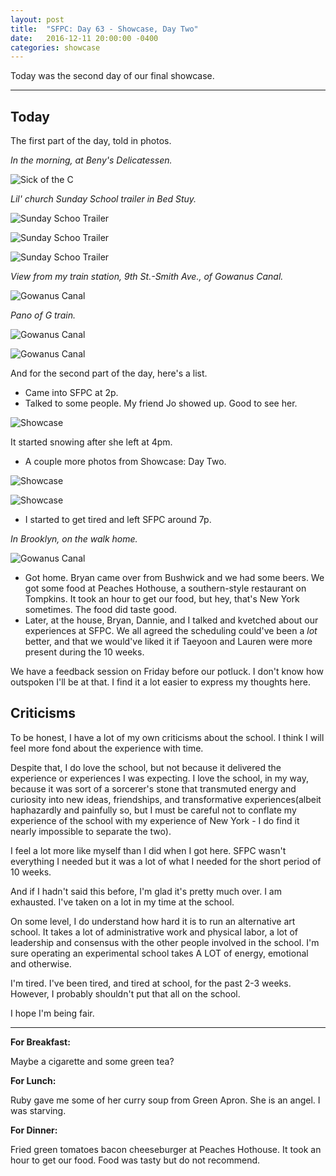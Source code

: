 ```yaml
---
layout: post
title:  "SFPC: Day 63 - Showcase, Day Two"
date:   2016-12-11 20:00:00 -0400
categories: showcase
---
```


Today was the second day of our final showcase.

-----

<h2>Today</h2>

The first part of the day, told in photos.

*In the morning, at Beny's Delicatessen.*

![Sick of the C](/assets/sfpc-images/IMG_6869.JPG)

*Lil' church Sunday School trailer in Bed Stuy.*

![Sunday Schoo Trailer](/assets/sfpc-images/IMG_6873.JPG)

![Sunday Schoo Trailer](/assets/sfpc-images/IMG_6875.JPG)

![Sunday Schoo Trailer](/assets/sfpc-images/IMG_6878.JPG)

*View from my train station, 9th St.-Smith Ave., of Gowanus Canal.*

![Gowanus Canal](/assets/sfpc-images/IMG_6882.JPG)

*Pano of G train.*

![Gowanus Canal](/assets/sfpc-images/IMG_6889.JPG)

![Gowanus Canal](/assets/sfpc-images/IMG_6888.JPG)

And for the second part of the day, here's a list.

- Came into SFPC at 2p.
- Talked to some people. My friend Jo showed up. Good to see her.

![Showcase](/assets/sfpc-images/AlexJoDeepDream.png)

It started snowing after she left at 4pm.

- A couple more photos from Showcase: Day Two.

![Showcase](/assets/sfpc-images/IMG_6892.JPG)

![Showcase](/assets/sfpc-images/IMG_6894.JPG)

- I started to get tired and left SFPC around 7p.

*In Brooklyn, on the walk home.*

![Gowanus Canal](/assets/sfpc-images/IMG_6896.JPG)

- Got home. Bryan came over from Bushwick and we had some beers. We got some food at Peaches Hothouse, a southern-style restaurant on Tompkins. It took an hour to get our food, but hey, that's New York sometimes. The food did taste good.
- Later, at the house, Bryan, Dannie, and I talked and kvetched about our experiences at SFPC. We all agreed the scheduling could've been a *lot* better, and that we would've liked it if Taeyoon and Lauren were more present during the 10 weeks.

We have a feedback session on Friday before our potluck. I don't know how outspoken I'll be at that. I find it a lot easier to express my thoughts here.

<h2>Criticisms</h2>

To be honest, I have a lot of my own criticisms about the school. I think I will feel more fond about the experience with time.

Despite that, I do love the school, but not because it delivered the experience or experiences I was expecting. I love the school, in my way, because it was sort of a sorcerer's stone that transmuted energy and curiosity into new ideas, friendships, and transformative experiences(albeit haphazardly and painfully so, but I must be careful not to conflate my experience of the school with my experience of New York - I do find it nearly impossible to separate the two).

I feel a lot more like myself than I did when I got here. SFPC wasn't everything I needed but it was a lot of what I needed for the short period of 10 weeks.

And if I hadn't said this before, I'm glad it's pretty much over. I am exhausted. I've taken on a lot in my time at the school.

On some level, I do understand how hard it is to run an alternative art school. It takes a lot of administrative work and physical labor, a lot of leadership and consensus with the other people involved in the school. I'm sure operating an experimental school takes A LOT of energy, emotional and otherwise.

I'm tired. I've been tired, and tired at school, for the past 2-3 weeks. However, I probably shouldn't put that all on the school.

I hope I'm being fair.

-----

**For Breakfast:**

Maybe a cigarette and some green tea?

**For Lunch:**

Ruby gave me some of her curry soup from Green Apron. She is an angel. I was starving.

**For Dinner:**

Fried green tomatoes bacon cheeseburger at Peaches Hothouse. It took an hour to get our food. Food was tasty but do not recommend.
